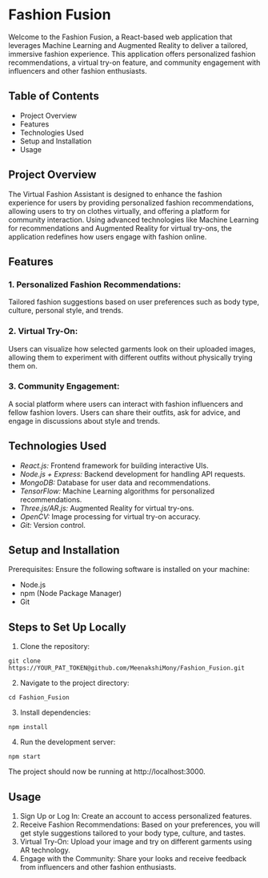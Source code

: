 # Fashion Fusion
Welcome to the Fashion Fusion, a React-based web application that leverages Machine Learning and Augmented Reality to deliver a tailored, immersive fashion experience. This application offers personalized fashion recommendations, a virtual try-on feature, and community engagement with influencers and other fashion enthusiasts.
## Table of Contents
- Project Overview
- Features
- Technologies Used
- Setup and Installation
- Usage

## Project Overview
The Virtual Fashion Assistant is designed to enhance the fashion experience for users by providing personalized fashion recommendations, allowing users to try on clothes virtually, and offering a platform for community interaction. Using advanced technologies like Machine Learning for recommendations and Augmented Reality for virtual try-ons, the application redefines how users engage with fashion online.

## Features
### 1. Personalized Fashion Recommendations:
  Tailored fashion suggestions based on user preferences such as body type, culture, personal style, and trends.

### 2. Virtual Try-On:
  Users can visualize how selected garments look on their uploaded images, allowing them to experiment with different outfits without physically trying them on.

### 3. Community Engagement:
  A social platform where users can interact with fashion influencers and fellow fashion lovers. Users can share their outfits, ask for advice, and engage in discussions about style and trends.

## Technologies Used
- *React.js:* Frontend framework for building interactive UIs.
- *Node.js + Express:* Backend development for handling API requests.
- *MongoDB:* Database for user data and recommendations.
- *TensorFlow:* Machine Learning algorithms for personalized recommendations.
- *Three.js/AR.js:* Augmented Reality for virtual try-ons.
- *OpenCV:* Image processing for virtual try-on accuracy.
- *Git:* Version control.
## Setup and Installation
Prerequisites:
Ensure the following software is installed on your machine:
- Node.js
- npm (Node Package Manager)
- Git
  
## Steps to Set Up Locally
1. Clone the repository:
```
git clone https://YOUR_PAT_TOKEN@github.com/MeenakshiMony/Fashion_Fusion.git       
```
2. Navigate to the project directory:
```
cd Fashion_Fusion
```
3. Install dependencies:
```
npm install
```
4. Run the development server:
```
npm start
```
The project should now be running at http://localhost:3000.

## Usage
1. Sign Up or Log In: Create an account to access personalized features.
2. Receive Fashion Recommendations: Based on your preferences, you will get style suggestions tailored to your body type, culture, and tastes.
3. Virtual Try-On: Upload your image and try on different garments using AR technology.
4. Engage with the Community: Share your looks and receive feedback from influencers and other fashion enthusiasts.
